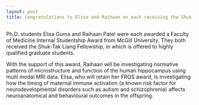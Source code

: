 ```yaml
---
layout: post
title: Congratulations to Elisa and Raihaan on each receiving the Shuk-Tak Liang Fellowship!
---
```


Ph.D. students Elisa Guma and Raihaan Patel were each awarded a Faculty of Medicine Internal Studentship Award from McGill University. They both received the Shuk-Tak Liang Fellowship, in which is offered to highly qualified graduate students. 

With the support of this award, Raihaan will be investigating normative patterns of microstructure and function of the human hippocampus using multi modal MRI data. Elisa, who will retain her FRQS award, is investigating how the timing of maternal immune activation (a known risk factor for neurodevelopmental disorders such as autism and schizophrenia) affects neuroanatomical and behavioural outcomes in the offspring. 
